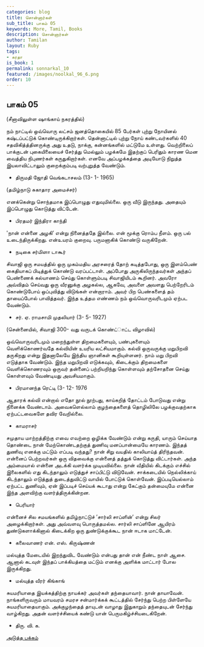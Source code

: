 ```yaml
---
categories: blog
title: சொன்னார்கள்
sub_title: பாகம் 05
keywords: More, Tamil, Books
description: சொன்னார்கள்
author: Tamilan
layout: Ruby
tags:
- சுரதா
is_book: 1
permalink: sonnarkal_10
featured: /images/noolkal_96_6.png
order: 10
---
```



## பாகம் 05

(சீனாவிலுள்ள ஷாங்காய் நகரத்தில்)

நம் நாட்டில் ஒவ்வொரு லட்சம் ஜனத்தொகையில் 85 பேர்கள் புற்று நோயினல் கஷ்டப்பட்டுக் கொண்டிருக்கிறார்கள். தென்னாட்டில் புற்று நோய் கண்டவர்களில் 40 சதவிகித்த்தினருக்கு அது உதடு, நாக்கு, கன்னங்களில் மட்டுமே உள்ளது. வெற்றிலைப் பாக்குடன் புகையிலையைச் சேர்த்து மெல்லும் பழக்கமே இதற்குப் பெரிதும் காரண மென வைத்திய நிபுணர்கள் கருதுகிறார்கள். எனவே அப்பழக்கத்தை அடியோடு நிறுத்த இயலாவிட்டாலும் குறைக்கும்படி வற்புறுத்த வேண்டும்.

  * திருமதி ஜோதி வெங்கடாசலம் (13- 1- 1965)

(தமிழ்நாடு சுகாதார அமைச்சர்)

எனக்கென்று சொந்தமாக இப்பொழுது எதுவுமில்லை. ஒரு வீடு இருந்தது. அதையும் இப்பொழுது கொடுத்து விட்டேன்.

  * பிரதமர் இந்திரா காந்தி

'நான் என்னை அழகி’ என்று நினைத்ததே இல்லை. என் மூக்கு ரொம்ப நீளம். ஒரு பல் உடைந்திருக்கிறது. என்உயரம் குறைவு. பருமனாகிக் கொண்டு வருகிறேன்.

  * நடிகை சர்மிளா டாகூர்

சிவாஜி ஒரு சமயத்தில் ஒரு முகம்மதிய அரசரைத் தோற் கடித்தபோது, ஒரு இளம்பெண் கைதியாகப் பிடித்துக் கொண்டு வரப்பட்டாள். அப்போது அருகிலிருந்தவர்கள் அந்தப் பெண்ணைக் கல்யாணம் செய்து கொள்ளும்படி சிவாஜியிடம் கூறினர். அவரோ அவ்விதம் செய்வது ஒரு வீரனுக்கு அழகல்ல, ஆகவே, அவளை அவளது பெற்றேரிடம் கொண்டுபோய் ஒப்புவித்து விடுங்கள் என்றாராம். அவர் பிற பெண்களைத் தம் தாயைப்போல் பாவித்தவர். இந்த உத்தம எண்ணம் நம் ஒவ்வொருவரிடமும் ஏற்பட வேண்டும்.

  * சர். ஏ. ராமசாமி முதலியார் (3- 5- 1927)

(சென்னையில், சிவாஜி 300- வது வருடக் கொண்ட்ாட்ட விழாவில்)

ஒவ்வொருவரிடமும் மறைந்துள்ள திறமைகளையும், பண்புகளையும் வெளிக்கொணர்வதே கல்வியின் உயரிய லட்சியமாகும். கல்வி ஒருவருக்கு மறுபிறவி தருகிறது என்று இதனாலேயே இந்திய ஞானிகள் கூறியுள்ளனர். நாம் மறு பிறவி எடுத்தாக வேண்டும். இந்த மறுபிறவி எடுக்கவும், கிடைக்கும் திறமைகளை வெளிக்கொணரவும் ஒருவர் தன்னைப் பற்றியறிந்து கொள்ளவும் தற்சோதனை செய்து கொள்ளவும் வேண்டியது அவசியமாகும்.

  * பிரமானந்த ரெட்டி (3- 12- 1976

ஆதாரக் கல்வி என்றால் எதோ நூல் நூற்பது, காய்கறித் தோட்டம் போடுவது என்று நினைக்க வேண்டாம். அவைகளெல்லாம் குழந்தைகளைத் தொழிலிலே பழக்குவதற்காக ஏற்பட்டவைகளே தவிர வேறில்லை.

  * காமராசர் 

சமுதாய மாற்றத்திற்கு எவை எவற்றை ஒழிக்க வேண்டும் என்று கருதி, யாரும் செய்யாத தொண்டை நான் மேற்கொண்டதற்குத் துணிவு மனப்பான்மையே காரணம். இந்தத் துணிவு எனக்கு மட்டும் எப்படி வந்தது? நான் சிறு வயதில் காலியாய்த் திரிந்தவன். என்னைப் பெற்றவர்கள் ஒரு விதவைக்கு என்னைத் தத்துக் கொடுத்து விட்டார்கள். அந்த அம்மையால் என்னை அடக்கி வளர்க்க முடியவில்லை. நான் வீதியில் கிடக்கும் எச்சில் இலைகளில் எது கிடந்தாலும் எடுத்துச் சாப்பிட்டு விடுவேன். சாக்கடையில் நெல்லிக்காய் கிடந்தாலும் எடுத்துத் துடைத்துவிட்டு வாயில் போட்டுக் கொள்வேன். இப்படியெல்லாம் ஏற்பட்ட துணிவும், ஏன் இப்படிச் செய்யக் கூடாது என்று கேட்கும் தன்மையுமே என்னை இந்த அளவிற்கு வளர்த்திருக்கின்றன.

  * பெரியார் 

என்னைச் சில சமயங்களில் தமிழ்நாட்டுச் ’சார்லி சாப்ளின்’ என்று சிலர் அழைக்கிறார்கள். அது அவ்வளவு பொருத்தமல்ல. சார்லி சாப்ளினே ஆயிரம் துண்டுகளாக்கினால் கிடைக்கிற ஒரு துண்டுக்குக்கூட நான் ஈடாக மாட்டேன்.

  * கலைவாணர் என். எஸ். கிருஷ்ணன் 

மல்யுத்த மேடையில் இறந்துவிட வேண்டும் என்பது தான் என் நீண்ட நாள் ஆசை. ஆனால் கடவுள் இந்தப் பாக்கியத்தை மட்டும் எனக்கு அளிக்க மாட்டார் போல இருக்கிறது.

  * மல்யுத்த வீரர் கிங்காங் 

சுயமரியாதை இயக்கத்திற்கு நாயக்கர் அவர்கள் தந்தையாவார். நான் தாயாவேன். நாங்களிருவரும் மாயவரம் சமரச சன்மார்க்கக் கூட்டத்தில் சேர்ந்து பெற்ற பிள்ளேயே சுயமரியாதையாகும். அக்குழந்தைத் தாயுடன் வாழாது இதுகாறும் தந்தையுடன் சேர்ந்து வாழ்கிறது. அதன் வளர்ச்சியைக் கண்டு யான் பெருமகிழ்ச்சியடைகிறேன்.

  * திரு. வி. க. 

[அடுத்த பக்கம்](sonnarkal_11)